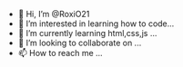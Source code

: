 - 👋 Hi, I’m @RoxiO21
- 👀 I’m interested in learning how to code...
- 🌱 I’m currently learning html,css,js ...
- 💞️ I’m looking to collaborate on ...
- 📫 How to reach me ...

<!---
RoxiO21/RoxiO21 is a ✨ special ✨ repository because its `README.md` (this file) appears on your GitHub profile.
You can click the Preview link to take a look at your changes.
--->
